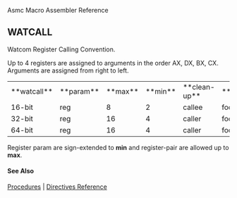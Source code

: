 Asmc Macro Assembler Reference

## WATCALL

Watcom Register Calling Convention.

Up to 4 registers are assigned to arguments in the order AX, DX, BX, CX. Arguments are assigned from right to left.

<table>
<tr><td>**watcall**</td><td>**param**</td><td>**max**</td><td>**min**</td><td>**clean-up**</td><td>**mangle**</td></tr>
<tr><td>16-bit</td><td>reg</td><td>8</td><td>2</td><td>callee</td><td>foo\_</td></tr>
<tr><td>32-bit</td><td>reg</td><td>16</td><td>4</td><td>caller</td><td>foo\_</td></tr>
<tr><td>64-bit</td><td>reg</td><td>16</td><td>4</td><td>caller</td><td>foo\_</td></tr>
</table>

Register param are sign-extended to **min** and register-pair are allowed up to **max**.

#### See Also

[Procedures](procedures.md) | [Directives Reference](readme.md)
